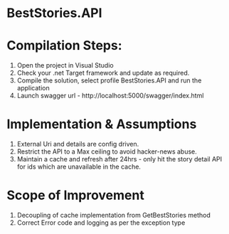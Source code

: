 # BestStories.API

# Compilation Steps:
1. Open the project in Visual Studio
2. Check your .net Target framework and update as required.
3. Compile the solution, select profile BestStories.API and run the application
4. Launch swagger url - http://localhost:5000/swagger/index.html


# Implementation & Assumptions
1. External Uri and details are config driven.
1. Restrict the API to a Max ceiling to avoid hacker-news abuse.
2. Maintain a cache and refresh after 24hrs - only hit the story detail API for ids which are unavailable in the cache. 

# Scope of Improvement 
1. Decoupling of cache implementation from GetBestStories method
2. Correct Error code and logging as per the exception type
